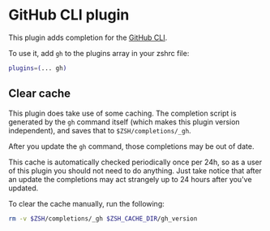 # GitHub CLI plugin

This plugin adds completion for the [GitHub CLI](https://cli.github.com/).

To use it, add `gh` to the plugins array in your zshrc file:

```zsh
plugins=(... gh)
```

## Clear cache

This plugin does take use of some caching. The completion script is generated
by the `gh` command itself (which makes this plugin version independent), and
saves that to `$ZSH/completions/_gh`.

After you update the `gh` command, those completions may be out of date.

This cache is automatically checked periodically once per 24h, so as a user of
this plugin you should not need to do anything. Just take notice that after an
update the completions may act strangely up to 24 hours after you've updated.

To clear the cache manually, run the following:

```zsh
rm -v $ZSH/completions/_gh $ZSH_CACHE_DIR/gh_version
```
